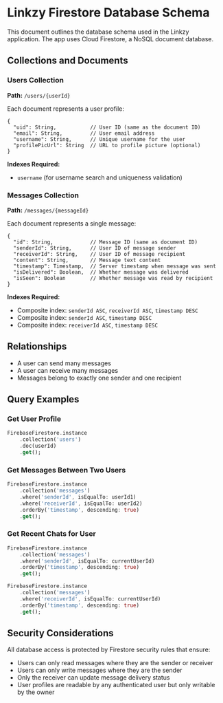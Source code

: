 # Linkzy Firestore Database Schema

This document outlines the database schema used in the Linkzy application. The app uses Cloud Firestore, a NoSQL document database.

## Collections and Documents

### Users Collection

**Path:** `/users/{userId}`

Each document represents a user profile:

```
{
  "uid": String,           // User ID (same as the document ID)
  "email": String,         // User email address
  "username": String,      // Unique username for the user
  "profilePicUrl": String  // URL to profile picture (optional)
}
```

**Indexes Required:**
- `username` (for username search and uniqueness validation)

### Messages Collection

**Path:** `/messages/{messageId}`

Each document represents a single message:

```
{
  "id": String,            // Message ID (same as document ID)
  "senderId": String,      // User ID of message sender
  "receiverId": String,    // User ID of message recipient
  "content": String,       // Message text content
  "timestamp": Timestamp,  // Server timestamp when message was sent
  "isDelivered": Boolean,  // Whether message was delivered
  "isSeen": Boolean        // Whether message was read by recipient
}
```

**Indexes Required:**
- Composite index: `senderId ASC`, `receiverId ASC`, `timestamp DESC`
- Composite index: `senderId ASC`, `timestamp DESC`
- Composite index: `receiverId ASC`, `timestamp DESC`

## Relationships

- A user can send many messages
- A user can receive many messages
- Messages belong to exactly one sender and one recipient

## Query Examples

### Get User Profile

```dart
FirebaseFirestore.instance
    .collection('users')
    .doc(userId)
    .get();
```

### Get Messages Between Two Users

```dart
FirebaseFirestore.instance
    .collection('messages')
    .where('senderId', isEqualTo: userId1)
    .where('receiverId', isEqualTo: userId2)
    .orderBy('timestamp', descending: true)
    .get();
```

### Get Recent Chats for User

```dart
FirebaseFirestore.instance
    .collection('messages')
    .where('senderId', isEqualTo: currentUserId)
    .orderBy('timestamp', descending: true)
    .get();

FirebaseFirestore.instance
    .collection('messages')
    .where('receiverId', isEqualTo: currentUserId)
    .orderBy('timestamp', descending: true)
    .get();
```

## Security Considerations

All database access is protected by Firestore security rules that ensure:
- Users can only read messages where they are the sender or receiver
- Users can only write messages where they are the sender
- Only the receiver can update message delivery status
- User profiles are readable by any authenticated user but only writable by the owner 